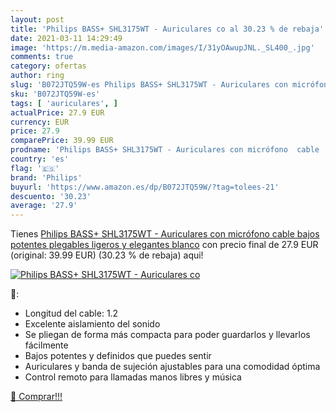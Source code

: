 ```yaml
---
layout: post
title: 'Philips BASS+ SHL3175WT - Auriculares co al 30.23 % de rebaja'
date: 2021-03-11 14:29:49
image: 'https://m.media-amazon.com/images/I/31yOAwupJNL._SL400_.jpg'
comments: true
category: ofertas
author: ring
slug: 'B072JTQ59W-es Philips BASS+ SHL3175WT - Auriculares con micrófono cable...'
sku: 'B072JTQ59W-es'
tags: [ 'auriculares', ]
actualPrice: 27.9 EUR
currency: EUR
price: 27.9
comparePrice: 39.99 EUR
prodname: 'Philips BASS+ SHL3175WT - Auriculares con micrófono  cable  bajos potentes  plegables  ligeros y elegantes  blanco'
country: 'es'
flag: '🇪🇸'
brand: 'Philips'
buyurl: 'https://www.amazon.es/dp/B072JTQ59W/?tag=tolees-21'
descuento: '30.23'
average: '27.9'
---
```


Tienes [Philips BASS+ SHL3175WT - Auriculares con micrófono  cable  bajos potentes  plegables  ligeros y elegantes  blanco](https://www.amazon.es/dp/B072JTQ59W/?tag=tolees-21) con precio final de  27.9 EUR (original: 39.99 EUR) (30.23 %  de rebaja) aqui!

[![Philips BASS+ SHL3175WT - Auriculares co](https://m.media-amazon.com/images/I/31yOAwupJNL._SL400_.jpg)](https://www.amazon.es/dp/B072JTQ59W/?tag=tolees-21)

🔎:

- Longitud del cable: 1.2
- Excelente aislamiento del sonido
- Se pliegan de forma más compacta para poder guardarlos y llevarlos fácilmente
- Bajos potentes y definidos que puedes sentir
- Auriculares y banda de sujeción ajustables para una comodidad óptima
- Control remoto para llamadas manos libres y música

[🛒 Comprar!!!](https://www.amazon.es/dp/B072JTQ59W/?tag=tolees-21)
